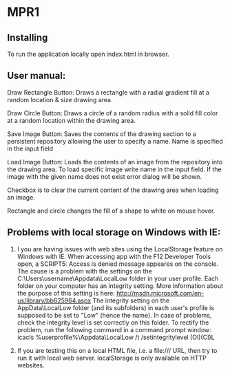 # MPR1
## Installing

To run the application locally open index.html in browser.

## User manual:

Draw Rectangle Button: Draws a rectangle with a radial gradient fill at a random location & size drawing area. 
 
Draw Circle Button: Draws a circle of a random radius with a solid fill color at a random location within the drawing area. 

Save Image Button: Saves the contents of the drawing section to a persistent repository allowing the user to specify a name. Name is specified in the input field

Load Image Button: Loads the contents of an image from the repository into the drawing area. 
To load specific image write name in the input field. If the image with the given name does not exist error dialog will be shown.

Checkbox is to clear the current content of the drawing area when loading an image. 

Rectangle and circle changes the fill of a shape to white on mouse hover. 



## Problems with local storage on Windows with IE:
1) I you are having issues with web sites using the LocalStorage feature on Windows with IE. When accessing app with the F12 Developer Tools open, a SCRIPT5: Access is denied message appeares on the console.
The cause is a problem with the settings on the C:\Users\username\Appdata\LocalLow folder in your user profile.
Each folder on your computer has an integrity setting. More information about the purpose of this setting is here: http://msdn.microsoft.com/en-us/library/bb625964.aspx
The integrity setting on the AppData\LocalLow folder (and its subfolders) in each user's profile is supposed to be set to "Low" (hence the name). In case of problems, check the integrity level is set correctly on this folder. To rectify the problem, run the following command in a command prompt window:
icacls %userprofile%\Appdata\LocalLow /t /setintegritylevel (OI)(CI)L

2) If you are testing this on a local HTML file, i.e. a file:/// URL, then try to run it with local web server.
localStorage is only available on HTTP websites.